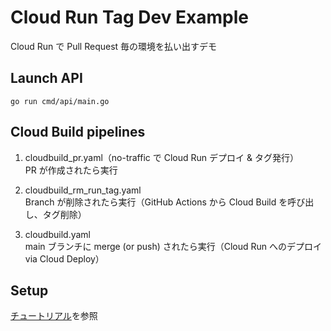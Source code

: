 # Cloud Run Tag Dev Example
Cloud Run で Pull Request 毎の環境を払い出すデモ

## Launch API
```
go run cmd/api/main.go
```

## Cloud Build pipelines
1. cloudbuild_pr.yaml（no-traffic で Cloud Run デプロイ & タグ発行）  
PR が作成されたら実行

2. cloudbuild_rm_run_tag.yaml  
Branch が削除されたら実行（GitHub Actions から Cloud Build を呼び出し、タグ削除）

3. cloudbuild.yaml  
main ブランチに merge (or push) されたら実行（Cloud Run へのデプロイ via Cloud Deploy）

## Setup
[チュートリアル](tutorial.md)を参照
